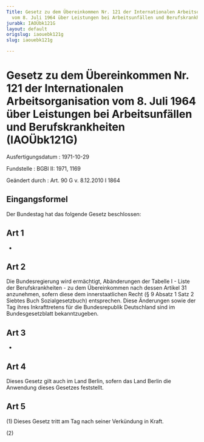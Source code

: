 ```yaml
---
Title: Gesetz zu dem Übereinkommen Nr. 121 der Internationalen Arbeitsorganisation
  vom 8. Juli 1964 über Leistungen bei Arbeitsunfällen und Berufskrankheiten
jurabk: IAOÜbk121G
layout: default
origslug: iaouebk121g
slug: iaouebk121g

---
```


# Gesetz zu dem Übereinkommen Nr. 121 der Internationalen Arbeitsorganisation vom 8. Juli 1964 über Leistungen bei Arbeitsunfällen und Berufskrankheiten (IAOÜbk121G)

Ausfertigungsdatum
:   1971-10-29

Fundstelle
:   BGBl II: 1971, 1169

Geändert durch
:   Art. 90 G v. 8.12.2010 I 1864



## Eingangsformel

Der Bundestag hat das folgende Gesetz beschlossen:


## Art 1

-


## Art 2

Die Bundesregierung wird ermächtigt, Abänderungen der Tabelle I -
Liste der Berufskrankheiten - zu dem Übereinkommen nach dessen Artikel
31 anzunehmen, sofern diese dem innerstaatlichen Recht (§ 9 Absatz 1
Satz 2 Siebtes Buch Sozialgesetzbuch) entsprechen. Diese Änderungen
sowie der Tag ihres Inkrafttretens für die Bundesrepublik Deutschland
sind im Bundesgesetzblatt bekanntzugeben.


## Art 3

-


## Art 4

Dieses Gesetz gilt auch im Land Berlin, sofern das Land Berlin die
Anwendung dieses Gesetzes feststellt.


## Art 5

(1) Dieses Gesetz tritt am Tag nach seiner Verkündung in Kraft.

(2)

